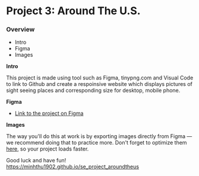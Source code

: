 # Project 3: Around The U.S.

### Overview  

* Intro  
* Figma  
* Images  
  
**Intro**
  
This project is made using tool such as Figma, tinypng.com and Visual Code to link to Github and create a respoinsive website which displays pictures of sight seeing places and corresponding size for desktop, mobile phone.
  
**Figma**  
  
* [Link to the project on Figma](https://www.figma.com/file/ii4xxsJ0ghevUOcssTlHZv/Sprint-3%3A-Around-the-US?node-id=0%3A1)  
  
**Images**  
  
The way you'll do this at work is by exporting images directly from Figma — we recommend doing that to practice more. Don't forget to optimize them [here](https://tinypng.com/), so your project loads faster. 
  
Good luck and have fun!
https://minhthu1902.github.io/se_project_aroundtheus